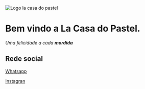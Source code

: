 ![Logo la casa do pastel](https://drive.google.com/file/d/1bL3_U9zdjEasE9Oo54fwm6T315ZNjhEC/view?usp=sharing)

# Bem vindo a La Casa do Pastel.
_Uma felicidade a cada **mordida**_


## Rede social
[Whatsapp](https://wa.me/message/DONAVRFCVIQYF1)

[Instagran](https://www.instagram.com/invites/contact/?i=cj79owmrz972&utm_content=loetuco)








